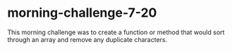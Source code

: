 # morning-challenge-7-20

This morning challenge was to create a function or method that would sort through an array and remove any duplicate characters.
